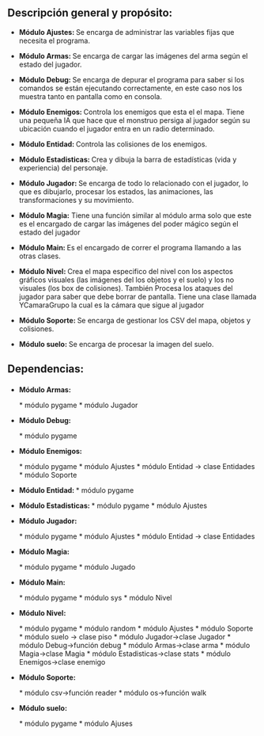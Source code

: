 ## **Descripción general y propósito:**
* <p class=text-align-justify> <b> Módulo Ajustes: </b> Se encarga de administrar las variables fijas que necesita el programa.</p>
* <p class=text-align-justify> <b> Módulo Armas: </b> Se encarga de cargar las imágenes del arma según el estado del jugador.</p>
* <p class=text-align-justify> <b> Módulo Debug: </b> Se encarga de depurar el programa para saber si los comandos se están ejecutando correctamente, en este caso nos los muestra tanto en pantalla como en consola.</p>
* <p class=text-align-justify> <b> Módulo Enemigos: </b> Controla los enemigos que esta el el mapa. Tiene una pequeña IA que hace que el monstruo persiga al jugador según su ubicación cuando el jugador entra en un radio determinado.</p>
* <p class=text-align-justify> <b> Módulo Entidad: </b> Controla las colisiones de los enemigos.</p>
* <p class=text-align-justify> <b> Módulo  Estadisticas: </b> Crea y dibuja la barra de estadísticas (vida y experiencia) del personaje.</p>
* <p class=text-align-justify> <b> Módulo Jugador: </b> Se encarga de todo lo relacionado con el jugador, lo que es dibujarlo, procesar los estados, las animaciones, las transformaciones y su movimiento.</p>
* <p class=text-align-justify> <b> Módulo Magia:</b> Tiene una función similar al módulo arma solo que este es el encargado de cargar las imágenes del poder mágico según el estado del jugador</p>
* <p class=text-align-justify> <b> Módulo Main: </b> Es el encargado de correr el programa llamando a las otras clases.</p>
* <p class=text-align-justify> <b> Módulo Nivel: </b> Crea el mapa especifico del nivel con los aspectos gráficos visuales (las imágenes del los objetos y el suelo) y los no visuales (los box de colisiones). También Procesa los ataques del jugador para saber que debe borrar de pantalla. Tiene una clase llamada YCamaraGrupo la cual es la cámara que sigue al jugador</p>
* <p class=text-align-justify> <b> Módulo Soporte: </b> Se encarga de gestionar los CSV del mapa, objetos y colisiones.</p>
* <p class=text-align-justify> <b> Módulo suelo: </b> Se encarga de procesar la imagen del suelo.</p>

## <b> Dependencias: </b> <p class=text-align-justify> </p>

* <p class=text-align-justify> <b> Módulo Armas: </b> </p> 
	* módulo pygame
	* módulo Jugador
* <p class=text-align-justify> <b> Módulo Debug: </b> </p>
	* módulo pygame
* <p class=text-align-justify> <b> Módulo Enemigos: </b></p>
	* módulo pygame
	* módulo Ajustes
	* módulo Entidad -> clase Entidades
	* módulo Soporte
* <p class=text-align-justify> <b> Módulo Entidad: </b> 
	* módulo pygame</p>
* <p class=text-align-justify> <b> Módulo  Estadisticas: </b> 	
	* módulo pygame
	* módulo Ajustes</p>
* <p class=text-align-justify> <b> Módulo Jugador: </b> </p>
	* módulo pygame
	* módulo Ajustes
	* módulo Entidad -> clase Entidades
* <p class=text-align-justify> <b> Módulo Magia:</b> </p>
	* módulo pygame
	* módulo Jugado
* <p class=text-align-justify> <b> Módulo Main: </b> </p>
	* módulo pygame
	* módulo sys
	* módulo Nivel
* <p class=text-align-justify> <b> Módulo Nivel: </b> </p>
	* módulo pygame
	* módulo random
	* módulo Ajustes
	* módulo Soporte
	* módulo suelo -> clase piso
	* módulo Jugador->clase Jugador
	* módulo Debug->función debug
	* módulo Armas->clase arma
	* módulo Magia->clase Magia
	* módulo Estadisticas->clase stats
	* módulo Enemigos->clase enemigo
* <p class=text-align-justify> <b> Módulo Soporte: </b> </p>
	* módulo csv->función reader
	* módulo os->función walk
* <p class=text-align-justify> <b> Módulo suelo: </b> </p>
	* módulo pygame
	* módulo Ajuses
